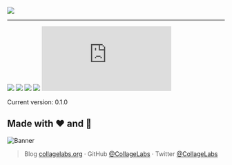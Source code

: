 ![](https://cdn.rawgit.com/CollageLabs/collagelabs.org/master/_images/banner.svg)

---

[![](https://img.shields.io/github/release/CollageLabs/collagelabs.org.svg)](https://github.com/CollageLabs/collagelabs.org/releases) [![](https://img.shields.io/travis/CollageLabs/collagelabs.org.svg)](https://travis-ci.org/CollageLabs/collagelabs.org) [![](https://img.shields.io/github/issues-raw/CollageLabs/collagelabs.org/in%20progress.svg?label=in%20progress)](https://github.com/CollageLabs/collagelabs.org/issues?q=is%3Aissue+is%3Aopen+label%3A%22in+progress%22) [![](https://badges.gitter.im/CollageLabs/collagelabs.org.svg)](https://gitter.im/CollageLabs/collagelabs.org) [![](https://cla-assistant.io/readme/badge/CollageLabs/collagelabs.org)](https://cla-assistant.io/CollageLabs/collagelabs.org)

Current version: 0.1.0

## Made with :heart: and :hamburger:

![Banner](https://cdn.rawgit.com/CollageLabs/collagelabs.org/master/_images/banner.svg)

> Blog [collagelabs.org](http://collagelabs.org/blog) · GitHub [@CollageLabs](https://github.com/CollageLabs) · Twitter [@CollageLabs](https://twitter.com/CollageLabs)